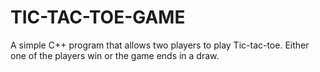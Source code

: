 # TIC-TAC-TOE-GAME
A simple C++ program that allows two players to play Tic-tac-toe. Either one of the players win or the game ends in a draw.
